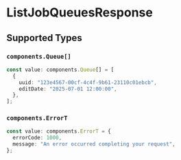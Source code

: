 # ListJobQueuesResponse


## Supported Types

### `components.Queue[]`

```typescript
const value: components.Queue[] = [
  {
    uuid: "123e4567-00cf-4c4f-9b61-23110c01ebcb",
    editDate: "2025-07-01 12:00:00",
  },
];
```

### `components.ErrorT`

```typescript
const value: components.ErrorT = {
  errorCode: 1000,
  message: "An error occurred completing your request",
};
```


